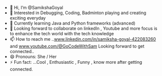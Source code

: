 - 👋 Hi, I’m @SamikshaGoyal
- 👀 Interested in Debugging, Coding, Badminton playing and creating exciting everyday
- 🌱 Currently learning Java and Python frameworks (advanced)
- 💞️ Looking forward to collaborate on linkedIn , Youtube and more focus is to enhance the tech world with the tech knowledge
- 📫 How to reach me ..www.linkedin.com/in/samiksha-goyal-422083260 and www.youtube.com/@GoCodeWithSam Looking forward to get connected..
- 😄 Pronouns: She / Her
- ⚡ Fun fact: ...Cool ,  Enthusiastic , Funny , know more after getting connected.

<!---
SamikshaGoyal/SamikshaGoyal is a ✨ special ✨ repository because its `README.md` (this file) appears on your GitHub profile.
You can click the Preview link to take a look at your changes.
--->
